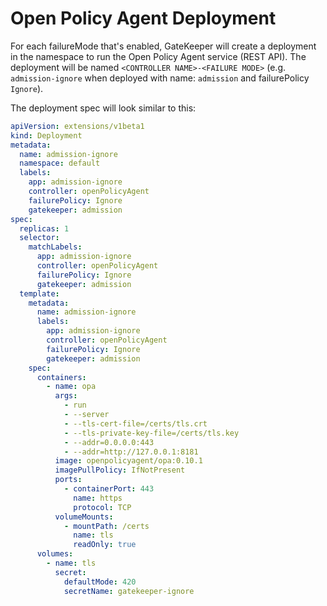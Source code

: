 # Open Policy Agent Deployment

For each failureMode that's enabled, GateKeeper will create a deployment in the namespace to run the Open Policy Agent service (REST API). The deployment will be named `<CONTROLLER NAME>-<FAILURE MODE>` (e.g. `admission-ignore` when deployed with name: `admission` and failurePolicy `Ignore`).

The deployment spec will look similar to this:

```yaml
apiVersion: extensions/v1beta1
kind: Deployment
metadata:
  name: admission-ignore
  namespace: default
  labels:
    app: admission-ignore
    controller: openPolicyAgent
    failurePolicy: Ignore
    gatekeeper: admission
spec:
  replicas: 1
  selector:
    matchLabels:
      app: admission-ignore
      controller: openPolicyAgent
      failurePolicy: Ignore
      gatekeeper: admission
  template:
    metadata:
      name: admission-ignore
      labels:
        app: admission-ignore
        controller: openPolicyAgent
        failurePolicy: Ignore
        gatekeeper: admission
    spec:
      containers:
        - name: opa
          args:
            - run
            - --server
            - --tls-cert-file=/certs/tls.crt
            - --tls-private-key-file=/certs/tls.key
            - --addr=0.0.0.0:443
            - --addr=http://127.0.0.1:8181
          image: openpolicyagent/opa:0.10.1
          imagePullPolicy: IfNotPresent
          ports:
            - containerPort: 443
              name: https
              protocol: TCP
          volumeMounts:
            - mountPath: /certs
              name: tls
              readOnly: true
      volumes:
        - name: tls
          secret:
            defaultMode: 420
            secretName: gatekeeper-ignore
```
